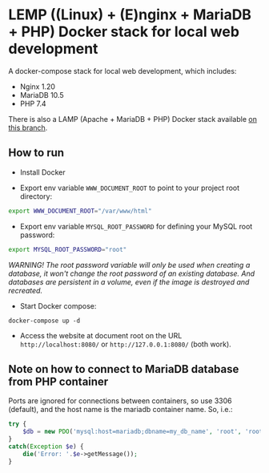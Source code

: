 # LEMP ((Linux) + (E)nginx + MariaDB + PHP) Docker stack for local web development

A docker-compose stack for local web development, which includes:
- Nginx 1.20
- MariaDB 10.5
- PHP 7.4

There is also a LAMP (Apache + MariaDB + PHP) Docker stack available [on this branch](https://github.com/bolinocroustibat/docker-lemp/tree/lamp).


## How to run

- Install Docker

- Export env variable `WWW_DOCUMENT_ROOT` to point to your project root directory:
```sh
export WWW_DOCUMENT_ROOT="/var/www/html"
```
- Export env variable `MYSQL_ROOT_PASSWORD` for defining your MySQL root password:
```sh
export MYSQL_ROOT_PASSWORD="root"
```
*WARNING! The root password variable will only be used when creating a database, it won't change the root password of an existing database. And databases are persistent in a volume, even if the image is destroyed and recreated.*

- Start Docker compose:
```ssh
docker-compose up -d
```

- Access the website at document root on the URL `http://localhost:8080/` or `http://127.0.0.1:8080/` (both work).


## Note on how to connect to MariaDB database from PHP container

Ports are ignored for connections between containers, so use 3306 (default), and the host name is the mariadb container name. So, i.e.:

```php
try {
    $db = new PDO('mysql:host=mariadb;dbname=my_db_name', 'root', 'root');
}
catch(Exception $e) {
    die('Error: '.$e->getMessage());
}
```

## 

